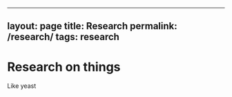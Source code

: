 
---
layout: page
title: Research
permalink: /research/
tags: research
---
# Research on things

Like yeast

